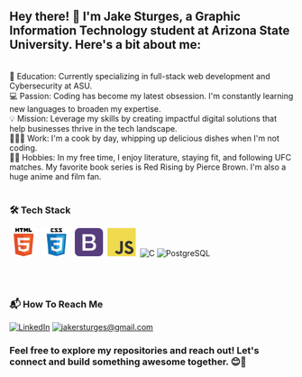 
## Hey there! 👋 I'm Jake Sturges, a Graphic Information Technology student at Arizona State University. Here's a bit about me:
<br>
 🔱 Education: Currently specializing in full-stack web development and Cybersecurity at ASU.<br>
 💻 Passion: Coding has become my latest obsession. I'm constantly learning new languages to broaden my expertise.<br>
 💡 Mission: Leverage my skills by creating impactful digital solutions that help businesses thrive in the tech landscape.<br>
 👨🏻‍🍳 Work: I'm a cook by day, whipping up delicious dishes when I'm not coding.<br>
 💪🏻 Hobbies: In my free time, I enjoy literature, staying fit, and following UFC matches. My favorite book series is Red Rising by Pierce Brown. I'm also a huge anime and film fan.
<br>
<br>

### 🛠  Tech Stack 
  <img width=50px src="https://raw.githubusercontent.com/github/explore/80688e429a7d4ef2fca1e82350fe8e3517d3494d/topics/html/html.png">&nbsp;
  <img width=50px src="https://raw.githubusercontent.com/github/explore/80688e429a7d4ef2fca1e82350fe8e3517d3494d/topics/css/css.png">&nbsp;
  <img width=50px src="https://raw.githubusercontent.com/github/explore/80688e429a7d4ef2fca1e82350fe8e3517d3494d/topics/bootstrap/bootstrap.png">&nbsp;
  <img width=50px src="https://raw.githubusercontent.com/github/explore/80688e429a7d4ef2fca1e82350fe8e3517d3494d/topics/javascript/javascript.png">&nbsp;
<img width="50" src="https://user-images.githubusercontent.com/25181517/192106070-46255bcf-65e6-4c6b-a296-bf8d0d8fb2a7.png" alt="C" title="C"/></code>
<img width="50" src="https://user-images.githubusercontent.com/25181517/117208740-bfb78400-adf5-11eb-97bb-09072b6bedfc.png" alt="PostgreSQL" title="PostgreSQL"/></code>
</div>
<br>
<br>

### 📬 How To Reach Me
 <a href="https://www.linkedin.com/in/jake-sturges-787645285/">![LinkedIn](https://img.shields.io/badge/LinkedIn-0077B5?style=for-the-badge&logo=linkedin&logoColor=white)</a>
 <a href="mailto:YourEmail@gmail.com">![jakersturges@gmail.com](https://img.shields.io/badge/Gmail-D14836?style=for-the-badge&logo=gmail&logoColor=white)</a>

 ### Feel free to explore my repositories and reach out! Let's connect and build something awesome together. 😊🚀
